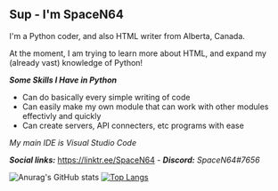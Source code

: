 ## Sup - I'm SpaceN64

I'm a Python coder, and also HTML writer from Alberta, Canada.

At the moment, I am trying to learn more about HTML, and expand my (already vast) knowledge of Python!

***Some Skills I Have in Python***
- Can do basically every simple writing of code
- Can easily make my own module that can work with other modules effectivly and quickly
- Can create servers, API connecters, etc programs with ease  

*My main IDE is Visual Studio Code*

***Social links:*** https://linktr.ee/SpaceN64 - ***Discord:*** *SpaceN64#7656*

![Anurag's GitHub stats](https://github-readme-stats.vercel.app/api?username=SpaceN64&theme=github_dark&show_icons=true&&hide=stars)
[![Top Langs](https://github-readme-stats.vercel.app/api/top-langs/?username=SpaceN64&theme=github_dark&layout=compact)](https://github.com/anuraghazra/github-readme-stats)

